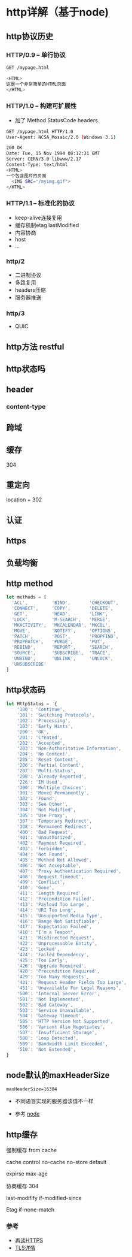# http详解（基于node)


## http协议历史
### HTTP/0.9 – 单行协议
```bash
GET /mypage.html

<HTML>
这是一个非常简单的HTML页面
</HTML>
```
### HTTP/1.0 – 构建可扩展性
- 加了 Method StatusCode headers
```bash
GET /mypage.html HTTP/1.0
User-Agent: NCSA_Mosaic/2.0 (Windows 3.1)

200 OK
Date: Tue, 15 Nov 1994 08:12:31 GMT
Server: CERN/3.0 libwww/2.17
Content-Type: text/html
<HTML>
一个包含图片的页面
  <IMG SRC="/myimg.gif">
</HTML>
```

### HTTP/1.1 – 标准化的协议
- keep-alive连接复用
- 缓存机制etag lastModified
- 内容协商
- host
- ...

### http/2
- 二进制协议
- 多路复用
- headers压缩
- 服务器推送

### http/3
- QUIC

## http方法 restful
## http状态吗
## header
### content-type
## 跨域
## 缓存
304
## 重定向
location + 302
## 认证
## https
## 负载均衡

## http method
```js
let methods = [
  'ACL',         'BIND',       'CHECKOUT',
  'CONNECT',     'COPY',       'DELETE',
  'GET',         'HEAD',       'LINK',
  'LOCK',        'M-SEARCH',   'MERGE',
  'MKACTIVITY',  'MKCALENDAR', 'MKCOL',
  'MOVE',        'NOTIFY',     'OPTIONS',
  'PATCH',       'POST',       'PROPFIND',
  'PROPPATCH',   'PURGE',      'PUT',
  'REBIND',      'REPORT',     'SEARCH',
  'SOURCE',      'SUBSCRIBE',  'TRACE',
  'UNBIND',      'UNLINK',     'UNLOCK',
  'UNSUBSCRIBE'
]
```

## http状态码
```js
let HttpStatus =  {
    '100': 'Continue',
    '101': 'Switching Protocols',
    '102': 'Processing',
    '103': 'Early Hints',
    '200': 'OK',
    '201': 'Created',
    '202': 'Accepted',
    '203': 'Non-Authoritative Information',
    '204': 'No Content',
    '205': 'Reset Content',
    '206': 'Partial Content',
    '207': 'Multi-Status',
    '208': 'Already Reported',
    '226': 'IM Used',
    '300': 'Multiple Choices',
    '301': 'Moved Permanently',
    '302': 'Found',
    '303': 'See Other',
    '304': 'Not Modified',
    '305': 'Use Proxy',
    '307': 'Temporary Redirect',
    '308': 'Permanent Redirect',
    '400': 'Bad Request',
    '401': 'Unauthorized',
    '402': 'Payment Required',
    '403': 'Forbidden',
    '404': 'Not Found',
    '405': 'Method Not Allowed',
    '406': 'Not Acceptable',
    '407': 'Proxy Authentication Required',
    '408': 'Request Timeout',
    '409': 'Conflict',
    '410': 'Gone',
    '411': 'Length Required',
    '412': 'Precondition Failed',
    '413': 'Payload Too Large',
    '414': 'URI Too Long',
    '415': 'Unsupported Media Type',
    '416': 'Range Not Satisfiable',
    '417': 'Expectation Failed',
    '418': "I'm a Teapot",
    '421': 'Misdirected Request',
    '422': 'Unprocessable Entity',
    '423': 'Locked',
    '424': 'Failed Dependency',
    '425': 'Too Early',
    '426': 'Upgrade Required',
    '428': 'Precondition Required',
    '429': 'Too Many Requests',
    '431': 'Request Header Fields Too Large',
    '451': 'Unavailable For Legal Reasons',
    '500': 'Internal Server Error',
    '501': 'Not Implemented',
    '502': 'Bad Gateway',
    '503': 'Service Unavailable',
    '504': 'Gateway Timeout',
    '505': 'HTTP Version Not Supported',
    '506': 'Variant Also Negotiates',
    '507': 'Insufficient Storage',
    '508': 'Loop Detected',
    '509': 'Bandwidth Limit Exceeded',
    '510': 'Not Extended',
}
```
## node默认的maxHeaderSize
`maxHeaderSize=16384`
- 不同语言实现的服务器该值不一样

- 参考
[node]()
## http缓存

强制缓存 from cache

cache control  no-cache no-store default

expirse  max-age

协商缓存 304

last-modifify if-modified-since

Etag if-none-match
### 参考
- [再谈HTTPS](https://juejin.cn/post/6844903901037084686)
- [TLS详情](https://juejin.cn/post/6844903667577929742)

